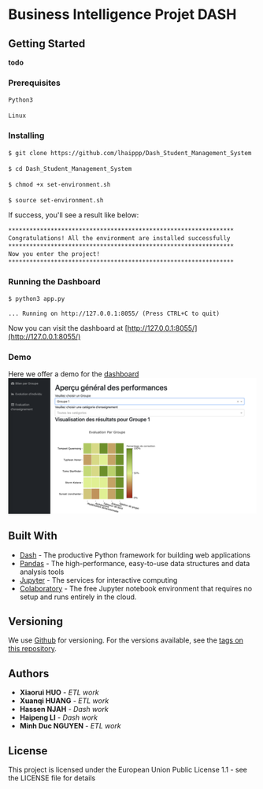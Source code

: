 
# Business Intelligence Projet DASH


## Getting Started

**todo**

### Prerequisites


```
Python3

Linux
```

### Installing

```
$ git clone https://github.com/lhaippp/Dash_Student_Management_System

$ cd Dash_Student_Management_System

$ chmod +x set-environment.sh

$ source set-environment.sh
```
If success, you'll see a result like below:
```
****************************************************************
Congratulations! All the environment are installed successfully
****************************************************************
Now you enter the project!
****************************************************************
```

### Running the Dashboard

```
$ python3 app.py
```
```
... Running on http://127.0.0.1:8055/ (Press CTRL+C to quit)
```
Now you can visit the dashboard at [http://127.0.0.1:8055/](http://127.0.0.1:8055/)

### Demo
Here we offer a demo for the [dashboard](BI-projet/docs/Dash.png)
![demo](BI-projet/docs/Dash.png)


## Built With

* [Dash](https://dash.plot.ly/) - The productive Python framework for building web applications
* [Pandas](https://pandas.pydata.org/pandas-docs/stable/reference/api/pandas.DataFrame.html) - The high-performance, easy-to-use data structures and data analysis tools
* [Jupyter](https://jupyter.org/) - The services for interactive computing
* [Colaboratory](https://colab.research.google.com/notebooks/welcome.ipynb?hl=zh-cn) - The free Jupyter notebook environment that requires no setup and runs entirely in the cloud.


## Versioning

We use [Github](https://github.com/lhaippp/Dash_Student_Management_System) for versioning. For the versions available, see the [tags on this repository](https://github.com/lhaippp/Dash_Student_Management_System). 

## Authors

* **Xiaorui HUO** - *ETL work* 
* **Xuanqi HUANG** - *ETL work* 
* **Hassen NJAH** - *Dash work* 
* **Haipeng LI** - *Dash work* 
* **Minh Duc NGUYEN** - *ETL work* 


## License

This project is licensed under the European Union Public License 1.1 - see the LICENSE file for details
